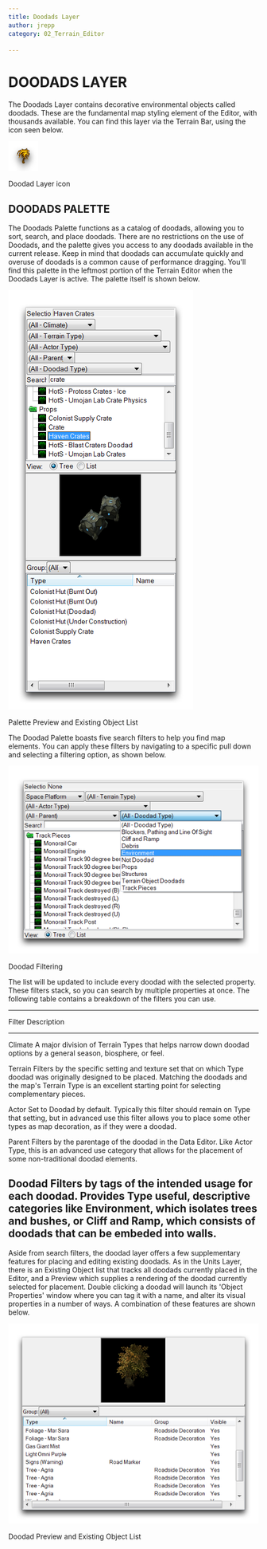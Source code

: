 ```yaml
---
title: Doodads Layer
author: jrepp
category: 02_Terrain_Editor

---
```

DOODADS LAYER
=============

The Doodads Layer contains decorative environmental objects called
doodads. These are the fundamental map styling element of the Editor,
with thousands available. You can find this layer via the Terrain Bar,
using the icon seen below.

![Image](./022_Doodads_Layer/image1.png)

Doodad Layer icon

DOODADS PALETTE
---------------

The Doodads Palette functions as a catalog of doodads, allowing you to
sort, search, and place doodads. There are no restrictions on the use of
Doodads, and the palette gives you access to any doodads available in
the current release. Keep in mind that doodads can accumulate quickly
and overuse of doodads is a common cause of performance dragging. You'll
find this palette in the leftmost portion of the Terrain Editor when the
Doodads Layer is active. The palette itself is shown below.

![Image](./022_Doodads_Layer/image2.png)

Palette Preview and Existing Object List

The Doodad Palette boasts five search filters to help you find map
elements. You can apply these filters by navigating to a specific pull
down and selecting a filtering option, as shown below.

![Image](./022_Doodads_Layer/image3.png)

Doodad Filtering

The list will be updated to include every doodad with the selected
property. These filters stack, so you can search by multiple properties
at once. The following table contains a breakdown of the filters you can
use.

  ----------------------------------------------------------------------------
  Filter    Description
  --------- ------------------------------------------------------------------
  Climate   A major division of Terrain Types that helps narrow down doodad
            options by a general season, biosphere, or feel.

  Terrain   Filters by the specific setting and texture set that on which
  Type      doodad was originally designed to be placed. Matching the doodads
            and the map's Terrain Type is an excellent starting point for
            selecting complementary pieces.

  Actor     Set to Doodad by default. Typically this filter should remain on
  Type      that setting, but in advanced use this filter allows you to place
            some other types as map decoration, as if they were a doodad.

  Parent    Filters by the parentage of the doodad in the Data Editor. Like
            Actor Type, this is an advanced use category that allows for the
            placement of some non-traditional doodad elements.

  Doodad    Filters by tags of the intended usage for each doodad. Provides
  Type      useful, descriptive categories like Environment, which isolates
            trees and bushes, or Cliff and Ramp, which consists of doodads
            that can be embeded into walls.
  ----------------------------------------------------------------------------

Aside from search filters, the doodad layer offers a few supplementary
features for placing and editing existing doodads. As in the Units
Layer, there is an Existing Object list that tracks all doodads
currently placed in the Editor, and a Preview which supplies a rendering
of the doodad currently selected for placement. Double clicking a doodad
will launch its 'Object Properties' window where you can tag it with a
name, and alter its visual properties in a number of ways. A combination
of these features are shown below.

![Image](./022_Doodads_Layer/image4.png)

Doodad Preview and Existing Object List
